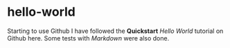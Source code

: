 # hello-world
Starting to use Github
I have followed the **Quickstart** *Hello World* tutorial on Github here.
Some tests with *Markdown* were also done.
